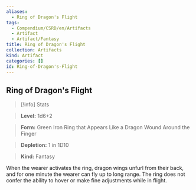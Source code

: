 ```yaml
---
aliases:
  - Ring of Dragon's Flight
tags:
  - Compendium/CSRD/en/Artifacts
  - Artifact
  - Artifact/Fantasy
title: Ring of Dragon's Flight
collection: Artifacts
kind: Artifact
categories: []
id: Ring-of-Dragon's-Flight
---
```

## Ring of Dragon's Flight    
>[!info] Stats    
> **Level:** 1d6+2    
> **Form:** Green Iron Ring that Appears Like a Dragon Wound Around the Finger    
> **Depletion:** 1 in 1D10    
> **Kind:** Fantasy  
    
When the wearer activates the ring, dragon wings unfurl from their back, and for one minute the wearer can fly up to long range. The ring does not confer the ability to hover or make fine adjustments while in flight.
